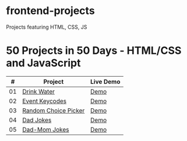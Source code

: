 # frontend-projects

Projects featuring HTML, CSS, JS

# 50 Projects in 50 Days - HTML/CSS and JavaScript

|  #  | Project                                                                                                    | Live Demo                                                                        |
| :-: | ---------------------------------------------------------------------------------------------------------- | -------------------------------------------------------------------------------- |
| 01  | [Drink Water](https://github.com/aswathy-kr/frontend-projects/tree/main/Drink%20Water)                     | [Demo](https://aswathy-kr.github.io/frontend-projects/Drink%20Water/)            |
| 02  | [Event Keycodes](https://github.com/aswathy-kr/frontend-projects/tree/main/Event%20Keycodes)               | [Demo](https://aswathy-kr.github.io/frontend-projects/Event%20Keycodes/)         |
| 03  | [Random Choice Picker](https://github.com/aswathy-kr/frontend-projects/tree/main/Random%20Choice%20Picker) | [Demo](https://aswathy-kr.github.io/frontend-projects/Random%20Choice%20Picker/) |
| 04  | [Dad Jokes](https://github.com/aswathy-kr/frontend-projects/tree/main/Dad%20Jokes)                         | [Demo](https://aswathy-kr.github.io/frontend-projects/Dad%20Jokes/)              |
| 05  | [Dad-Mom Jokes](https://github.com/aswathy-kr/frontend-projects/tree/main/Dad-Mom%20Jokes)                 | [Demo](https://aswathy-kr.github.io/frontend-projects/Dad-Mom%20Jokes/)          |
